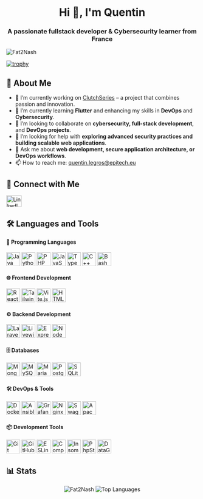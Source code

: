 <h1 align="center">Hi 👋, I'm Quentin</h1>
<h3 align="center">A passionate fullstack developer & Cybersecurity learner from France</h3>

<p align="left"> <img src="https://komarev.com/ghpvc/?username=Fat2Nash&label=Profile%20views&color=0e75b6&style=flat" alt="Fat2Nash" /> </p>

[![trophy](https://github-profile-trophy.vercel.app/?username=Fat2Nash&theme=onedark)](https://github.com/ryo-ma/github-profile-trophy)

## 🚀 About Me

- 🔭 I’m currently working on [ClutchSeries](#) – a project that combines passion and innovation.
- 🌱 I’m currently learning **Flutter** and enhancing my skills in **DevOps** and **Cybersecurity**.
- 👯 I’m looking to collaborate on **cybersecurity, full-stack development**, and **DevOps projects**.
- 🤝 I’m looking for help with **exploring advanced security practices and building scalable web applications**. 
- 💬 Ask me about **web development, secure application architecture, or DevOps workflows**.
- 📫 How to reach me: [quentin.legros@epitech.eu](mailto:quentin.legros@epitech.eu)

## 🔗 Connect with Me
<p align="left"> 
  <a href="https://linkedin.com/in/quentin-legros-a80634252" target="blank"> <img src="https://raw.githubusercontent.com/rahuldkjain/github-profile-readme-generator/master/src/images/icons/Social/linked-in-alt.svg" alt="LinkedIn" height="30" width="40" /> </a> 
</p>

## 🛠️ Languages and Tools

#### 🚀 Programming Languages
<p align="left">
  <a href="https://www.java.com/" target="_blank" rel="noreferrer"><img src="https://cdn.jsdelivr.net/gh/devicons/devicon@latest/icons/java/java-original-wordmark.svg" width="36" height="36" alt="Java" /></a>
  <a href="https://www.python.org/" target="_blank" rel="noreferrer"><img src="https://cdn.jsdelivr.net/gh/devicons/devicon@latest/icons/python/python-original-wordmark.svg" width="36" height="36" alt="Python"/></a>
  <a href="https://www.php.net/" target="_blank" rel="noreferrer"><img src="https://cdn.jsdelivr.net/gh/devicons/devicon@latest/icons/php/php-original.svg" width="36" height="36" alt="PHP"/></a>
  <a href="https://developer.mozilla.org/en-US/docs/Web/JavaScript" target="_blank" rel="noreferrer"><img src="https://cdn.jsdelivr.net/gh/devicons/devicon@latest/icons/javascript/javascript-plain.svg" width="36" height="36" alt="JavaScript" /></a>
  <a href="https://www.typescriptlang.org/" target="_blank" rel="noreferrer"><img src="https://cdn.jsdelivr.net/gh/devicons/devicon@latest/icons/typescript/typescript-plain.svg" width="36" height="36" alt="TypeScript"/></a>
  <a href="https://cplusplus.com/" target="_blank" rel="noreferrer"><img src="https://cdn.jsdelivr.net/gh/devicons/devicon@latest/icons/cplusplus/cplusplus-original.svg" width="36" height="36" alt="C++"/></a>
  <a href="https://www.gnu.org/software/bash/" target="_blank" rel="noreferrer"><img src="https://cdn.jsdelivr.net/gh/devicons/devicon@latest/icons/bash/bash-plain.svg" width="36" height="36" alt="Bash"/></a>
</p>

#### 🌐 Frontend Development
<p align="left">
  <a href="https://reactjs.org/" target="_blank" rel="noreferrer"><img src="https://cdn.jsdelivr.net/gh/devicons/devicon@latest/icons/react/react-original-wordmark.svg" width="36" height="36" alt="React JS"/></a>
  <a href="https://tailwindcss.com/" target="_blank" rel="noreferrer"><img src="https://cdn.jsdelivr.net/gh/devicons/devicon@latest/icons/tailwindcss/tailwindcss-original.svg" width="36" height="36" alt="Tailwind CSS"/></a>
  <a href="https://vitejs.dev/" target="_blank" rel="noreferrer"><img src="https://cdn.jsdelivr.net/gh/devicons/devicon@latest/icons/vitejs/vitejs-original.svg" width="36" height="36" alt="Vite.js"/></a>
  <a href="https://developer.mozilla.org/en-US/docs/Web/HTML" target="_blank" rel="noreferrer"><img src="https://cdn.jsdelivr.net/gh/devicons/devicon@latest/icons/html5/html5-original-wordmark.svg" width="36" height="36" alt="HTML5"/></a>
</p>

#### ⚙️ Backend Development
<p align="left">
  <a href="https://laravel.com/" target="_blank" rel="noreferrer"><img src="https://cdn.jsdelivr.net/gh/devicons/devicon@latest/icons/laravel/laravel-original.svg" width="36" height="36" alt="Laravel"/></a>
  <a href="https://laravel-livewire.com/" target="_blank" rel="noreferrer"><img src="https://cdn.jsdelivr.net/gh/devicons/devicon@latest/icons/livewire/livewire-original-wordmark.svg" width="36" height="36" alt="Livewire" /></a>
  <a href="https://expressjs.com/" target="_blank" rel="noreferrer"><img src="https://cdn.jsdelivr.net/gh/devicons/devicon@latest/icons/express/express-original.svg" width="36" height="36" alt="Express"/></a>
  <a href="https://nodejs.org/fr" target="_blank" rel="noreferrer"><img src="https://cdn.jsdelivr.net/gh/devicons/devicon@latest/icons/nodejs/nodejs-original-wordmark.svg" width="36" height="36" alt="Node JS"/></a>
</p>

#### 🗄️ Databases
<p align="left">
  <a href="https://www.mongodb.com/" target="_blank" rel="noreferrer"><img src="https://cdn.jsdelivr.net/gh/devicons/devicon@latest/icons/mongodb/mongodb-original-wordmark.svg" width="36" height="36" alt="MongoDB"/></a>
  <a href="https://www.mysql.com/" target="_blank" rel="noreferrer"><img src="https://cdn.jsdelivr.net/gh/devicons/devicon@latest/icons/mysql/mysql-original-wordmark.svg" width="36" height="36" alt="MySQL"/></a>
  <a href="https://mariadb.org/" target="_blank" rel="noreferrer"><img src="https://cdn.jsdelivr.net/gh/devicons/devicon@latest/icons/mariadb/mariadb-original-wordmark.svg" width="36" height="36" alt="MariaDB"/></a>
  <a href="https://www.postgresql.org/" target="_blank" rel="noreferrer"><img src="https://cdn.jsdelivr.net/gh/devicons/devicon@latest/icons/postgresql/postgresql-original-wordmark.svg" width="36" height="36" alt="PostgreSQL"/></a>
  <a href="https://www.sqlite.org/" target="_blank" rel="noreferrer"><img src="https://cdn.jsdelivr.net/gh/devicons/devicon@latest/icons/sqlite/sqlite-original-wordmark.svg" width="36" height="36" alt="SQLite"/></a>
</p>

#### 🛠️ DevOps & Tools
<p align="left">
  <a href="https://www.docker.com/" target="_blank" rel="noreferrer"><img src="https://cdn.jsdelivr.net/gh/devicons/devicon@latest/icons/docker/docker-original-wordmark.svg" width="36" height="36" alt="Docker"/></a>
  <a href="https://www.ansible.com/" target="_blank" rel="noreferrer"><img src="https://cdn.jsdelivr.net/gh/devicons/devicon@latest/icons/ansible/ansible-original-wordmark.svg" width="36" height="36" alt="Ansible"/></a>
  <a href="https://grafana.com/" target="_blank" rel="noreferrer"><img src="https://cdn.jsdelivr.net/gh/devicons/devicon@latest/icons/grafana/grafana-original.svg" width="36" height="36" alt="Grafana"/></a>
  <a href="https://www.nginx.org/" target="_blank" rel="noreferrer"><img src="https://cdn.jsdelivr.net/gh/devicons/devicon@latest/icons/nginx/nginx-original.svg" width="36" height="36" alt="Nginx"/></a>
  <a href="https://swagger.io/" target="_blank" rel="noreferrer"><img src="https://cdn.jsdelivr.net/gh/devicons/devicon@latest/icons/swagger/swagger-original.svg" width="36" height="36" alt="Swagger"/></a>
    <a href="https://httpd.apache.org/" target="_blank" rel="noreferrer"><img src="https://cdn.jsdelivr.net/gh/devicons/devicon@latest/icons/apache/apache-original-wordmark.svg" width="36" height="36" alt="Apache"/></a>
</p>

#### 📦 Development Tools
<p align="left">
  <a href="https://git-scm.com/" target="_blank" rel="noreferrer"><img src="https://cdn.jsdelivr.net/gh/devicons/devicon@latest/icons/git/git-original-wordmark.svg" width="36" height="36" alt="Git"/></a>
  <a href="https://github.com/" target="_blank" rel="noreferrer"><img src="https://cdn.jsdelivr.net/gh/devicons/devicon@latest/icons/github/github-original-wordmark.svg" width="36" height="36" alt="GitHub"/></a>
  <a href="https://eslint.org/" target="_blank" rel="noreferrer"><img src="https://cdn.jsdelivr.net/gh/devicons/devicon@latest/icons/eslint/eslint-original-wordmark.svg" width="36" height="36" alt="ESLint"/></a>
  <a href="https://getcomposer.org/" target="_blank" rel="noreferrer"><img src="https://cdn.jsdelivr.net/gh/devicons/devicon@latest/icons/composer/composer-original.svg" width="36" height="36" alt="Composer"/></a>
  <a href="https://insomnia.rest/" target="_blank" rel="noreferrer"><img src="https://cdn.jsdelivr.net/gh/devicons/devicon@latest/icons/insomnia/insomnia-original-wordmark.svg" width="36" height="36" alt="Insomnia"/></a>
  <a href="https://www.jetbrains.com/phpstorm/" target="_blank" rel="noreferrer"><img src="https://cdn.jsdelivr.net/gh/devicons/devicon@latest/icons/phpstorm/phpstorm-original.svg" width="36" height="36" alt="PhpStorm"/></a>
  <a href="https://www.jetbrains.com/datagrip/" target="_blank" rel="noreferrer"><img src="https://cdn.jsdelivr.net/gh/devicons/devicon@latest/icons/datagrip/datagrip-original.svg" width="36" height="36" alt="DataGrip"/></a>
</p>


## 📊 Stats 

<p align="center">
	<img align="center" src="https://github-readme-stats.vercel.app/api?username=Fat2Nash&show_icons=true&locale=en" alt="Fat2Nash" />
	<img align="center" src="https://github-readme-stats.vercel.app/api/top-langs/?username=Fat2Nash&layout=compact" alt="Top Languages" /> 

</p>
